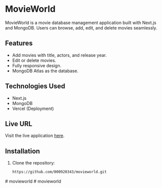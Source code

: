 # MovieWorld

MovieWorld is a movie database management application built with Next.js and MongoDB. Users can browse, add, edit, and delete movies seamlessly.

## Features
- Add movies with title, actors, and release year.
- Edit or delete movies.
- Fully responsive design.
- MongoDB Atlas as the database.

## Technologies Used
- Next.js
- MongoDB
- Vercel (Deployment)

## Live URL
Visit the live application [here](https://movieworld.vercel.app).

## Installation
1. Clone the repository:
   ```bash
   https://github.com/000920343/movieworld.git
#   m o v i e w o r l d 
 
 #   m o v i e w o r l d 
 
 
